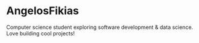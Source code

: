 # AngelosFikias
Computer science student exploring software development &amp; data science. Love building cool projects!
